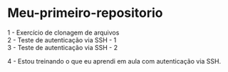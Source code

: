 # Meu-primeiro-repositorio

1 - Exercício de clonagem de arquivos <br>
2 - Teste de autenticação via SSH - 1 <br>
3 - Teste de autenticação via SSH - 2 <br>

4 - Estou treinando o que eu aprendi em aula com autenticação via SSH. <br>
